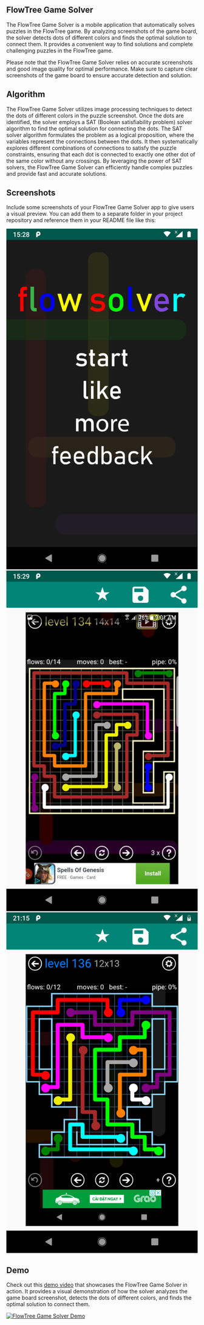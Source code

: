 ## FlowTree Game Solver

The FlowTree Game Solver is a mobile application that automatically solves puzzles in the FlowTree game. By analyzing screenshots of the game board,
the solver detects dots of different colors and finds the optimal solution to connect them. It provides a convenient way to find solutions and complete
challenging puzzles in the FlowTree game.

Please note that the FlowTree Game Solver relies on accurate screenshots and good image quality for optimal performance. Make sure to capture clear screenshots of 
the game board to ensure accurate detection and solution.

## Algorithm

The FlowTree Game Solver utilizes image processing techniques to detect the dots of different colors in the puzzle screenshot. Once the dots are identified,
the solver employs a SAT (Boolean satisfiability problem) solver algorithm to find the optimal solution for connecting the dots.
The SAT solver algorithm formulates the problem as a logical proposition, where the variables represent the connections between the dots. It then systematically 
explores different combinations of connections to satisfy the puzzle constraints, ensuring that each dot is connected to exactly one other dot of the same color 
without any crossings.
By leveraging the power of SAT solvers, the FlowTree Game Solver can efficiently handle complex puzzles and provide fast and accurate solutions.


## Screenshots
Include some screenshots of your FlowTree Game Solver app to give users a visual preview. You can add them to a separate folder in your project repository and reference them in your README file like this:

![Screenshot 1](res/device-2019-01-12-152835.png)
![Screenshot 2](res/device-2019-01-12-152944.png)
![Screenshot 3](res/device-2019-01-19-211553.png)

## Demo

Check out this [demo video](https://www.youtube.com/shorts/p5-xAFQuIU0) that showcases the FlowTree Game Solver in action. It provides a visual demonstration of how the solver analyzes the game board screenshot, detects the dots of different colors, and finds the optimal solution to connect them.

[![FlowTree Game Solver Demo](https://img.youtube.com/vi/p5-xAFQuIU0/0.jpg)](https://www.youtube.com/shorts/p5-xAFQuIU0)
